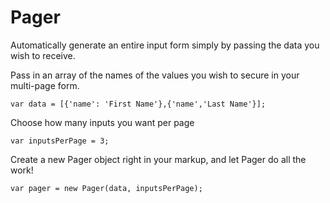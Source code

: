 # Pager
Automatically generate an entire input form simply by passing the data you wish to receive. 

Pass in an array of the names of the values you wish to secure in your multi-page form.

```var data = [{'name': 'First Name'},{'name','Last Name'}];```

Choose how many inputs you want per page

```var inputsPerPage = 3;```

Create a new Pager object right in your markup, and let Pager do all the work!

```var pager = new Pager(data, inputsPerPage);```

